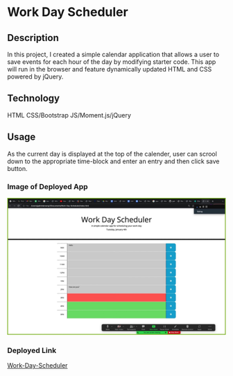 # Work Day Scheduler

## Description

In this project, I created a simple calendar application that allows a user to save events for each hour of the day by modifying starter code. This app will run in the browser and feature dynamically updated HTML and CSS powered by jQuery.

## Technology

HTML
CSS/Bootstrap
JS/Moment.js/jQuery

## Usage

As the current day is displayed at the top of the calender, user can scrool down to the appropriate time-block and enter an entry and then click save button.

### Image of Deployed App

![Image Of Workday Scheduler](./assets/images/screenshot.jpeg)

### Deployed Link

[Work-Day-Scheduler](https://www.example.com)
